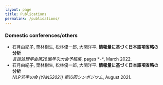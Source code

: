 ```yaml
---
layout: page
title: Publications
permalink: /publications/
---
```

### Domestic conferences/others
- 石月由紀子, 栗林樹生, 松林優一郎, 大関洋平. **情報量に基づく日本語項省略の分析**\
 *言語処理学会第28回年次大会予稿集*, pages \**-\**, March 2022.
- 石月由紀子, 栗林樹生, 松林優一郎, 大関洋平. **情報量に基づく日本語項省略の分析**\
 *NLP若手の会 (YANS2021) 第16回シンポジウム*, August 2021.